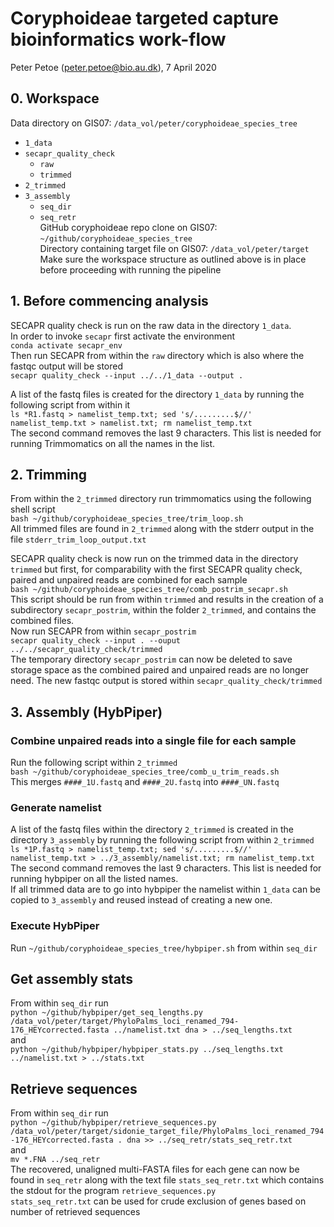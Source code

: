 # Coryphoideae targeted capture bioinformatics work-flow
Peter Petoe (peter.petoe@bio.au.dk), 7 April 2020

## 0. Workspace
Data directory on GIS07: `/data_vol/peter/coryphoideae_species_tree` 
- `1_data`
- `secapr_quality_check`
    - `raw`
    - `trimmed`
- `2_trimmed`
- `3_assembly`
    - `seq_dir`
    - `seq_retr`   
GitHub coryphoideae repo clone on GIS07: `~/github/coryphoideae_species_tree`   
Directory containing target file on GIS07: `/data_vol/peter/target`   
Make sure the workspace structure as outlined above is in place before proceeding with running the pipeline  
 
## 1. Before commencing analysis
SECAPR quality check is run on the raw data in the directory `1_data`.  
In order to invoke `secapr` first activate the environment   
`conda activate secapr_env`  
Then run SECAPR from within the `raw` directory which is also where the fastqc output will be stored  
`secapr quality_check --input ../../1_data --output .`   

A list of the fastq files is created for the directory `1_data` by running the following script from within it  
`ls *R1.fastq > namelist_temp.txt; sed 's/.........$//' namelist_temp.txt > namelist.txt; rm namelist_temp.txt`  
The second command removes the last 9 characters. This list is needed for running Trimmomatics on all the names in the list.
 
## 2. Trimming
From within the `2_trimmed` directory run trimmomatics using the following shell script  
`bash ~/github/coryphoideae_species_tree/trim_loop.sh`  
All trimmed files are found in `2_trimmed` along with the stderr output in the file `stderr_trim_loop_output.txt`  

SECAPR quality check is now run on the trimmed data in the directory `trimmed` but first, for comparability with the first SECAPR quality check, paired and unpaired reads are combined for each sample   
`bash ~/github/coryphoideae_species_tree/comb_postrim_secapr.sh`   
This script should be run from within `trimmed` and results in the creation of a subdirectory `secapr_postrim`, within the folder `2_trimmed`, and contains the combined files.   
Now run SECAPR from within `secapr_postrim`  
`secapr quality_check --input . --ouput ../../secapr_quality_check/trimmed`  
The temporary directory `secapr_postrim` can now be deleted to save storage space as the combined paired and unpaired reads are no longer need. The new fastqc output is stored within `secapr_quality_check/trimmed`  
 
## 3. Assembly (HybPiper)
### Combine unpaired reads into a single file for each sample
Run the following script within `2_trimmed`   
`bash ~/github/coryphoideae_species_tree/comb_u_trim_reads.sh`  
This merges `####_1U.fastq` and `####_2U.fastq` into `####_UN.fastq`   
 
### Generate namelist
A list of the fastq files within the directory `2_trimmed` is created in the directory `3_assembly` by running the following script from within `2_trimmed`   
`ls *1P.fastq > namelist_temp.txt; sed 's/.........$//' namelist_temp.txt > ../3_assembly/namelist.txt; rm namelist_temp.txt`
The second command removes the last 9 characters. This list is needed for running hybpiper on all the listed names.   
If all trimmed data are to go into hybpiper the namelist within `1_data` can be copied to `3_assembly` and reused instead of creating a new one.   

### Execute HybPiper
Run `~/github/coryphoideae_species_tree/hybpiper.sh` from within `seq_dir`

## Get assembly stats   
From within `seq_dir` run   
`python ~/github/hybpiper/get_seq_lengths.py /data_vol/peter/target/PhyloPalms_loci_renamed_794-176_HEYcorrected.fasta ../namelist.txt dna > ../seq_lengths.txt`   
and   
`python ~/github/hybpiper/hybpiper_stats.py ../seq_lengths.txt ../namelist.txt > ../stats.txt`   

## Retrieve sequences   
From within `seq_dir` run   
`python ~/github/hybpiper/retrieve_sequences.py /data_vol/peter/target/sidonie_target_file/PhyloPalms_loci_renamed_794-176_HEYcorrected.fasta . dna >> ../seq_retr/stats_seq_retr.txt`  
and   
`mv *.FNA ../seq_retr`  
The recovered, unaligned multi-FASTA files for each gene can now be found in `seq_retr` along with the text file `stats_seq_retr.txt` which contains the stdout for the program `retrieve_sequences.py`   
`stats_seq_retr.txt` can be used for crude exclusion of genes based on number of retrieved sequences   
 

 
